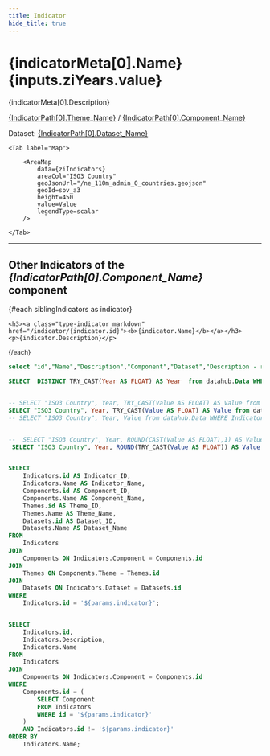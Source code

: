 ```yaml
---
title: Indicator
hide_title: true 
---
```


  
# **{indicatorMeta[0].Name}**   {inputs.ziYears.value}

{indicatorMeta[0].Description}


<a class="markdown" href="/theme/{IndicatorPath[0].Theme_ID}">{IndicatorPath[0].Theme_Name}</a> / <a class="markdown"  href="/component/{IndicatorPath[0].Component_ID}">{IndicatorPath[0].Component_Name}</a>

Dataset: <a class="markdown"  href="/dataset/{IndicatorPath[0].Dataset_ID}">{IndicatorPath[0].Dataset_Name}</a>


<!-- 
Component: **{indicatorMeta[0].Component}**
Dataset: **{indicatorMeta[0].Dataset}**
Attribution: {indicatorMeta[0].Attribution} 
-->


<Dropdown 
    data={years} 
    name=ziYears 
    value=Year 
    title="Select Year" 
/>



<Tabs>
    <Tab label="Bar">
        <BarChart 
            data={ziIndicators}
            x="ISO3 Country"
            y=Value
            swapXY=true
            yFmt= num2
            title="{indicatorMeta[0].Name} for {inputs.ziYears.value}"
            echartsOptions={{ yAxis: { type: "category",   } }}
        />
    </Tab>
        
    <Tab label="Map">
       
        <AreaMap 
            data={ziIndicators} 
            areaCol="ISO3 Country"
            geoJsonUrl="/ne_110m_admin_0_countries.geojson"
            geoId=sov_a3
            height=450
            value=Value
            legendType=scalar
        />
   
    </Tab>
   <Tab label="Table">
   <DataTable data={ziIndicators} 
   rows=all
    />
   </Tab>
    <Tab label="Heatmap">
        <div id="ttt" style="width: {13 * years.length}em;  ">
            <Heatmap 
                data={ziIndicatorsAll} 
                x=Year 
                y="ISO3 Country" 
                value=Value   
                legend=true
                filter=true
                title="{indicatorMeta[0].Name}"            
            />
        </div>
    </Tab>
</Tabs>

---


## Other Indicators of the _{IndicatorPath[0].Component_Name}_ component

<div class="xlist">
 {#each siblingIndicators as indicator}
 
    <h3><a class="type-indicator markdown" href="/indicator/{indicator.id}"><b>{indicator.Name}</b></a></h3>
    <p>{indicator.Description}</p> 

    
 {/each}
 </div>

 <style>
 .xlist h3 {font-weight: bold;}
 .xlist p {line-height: 1.2;margin-bottom: 1ex; font-size: .9em;}

#ttt   { margin: 0 auto; max-width: 60em;}

 </style>

<!-- {@partial "indicator-list.md"} -->



```sql indicatorMeta
select "id","Name","Description","Component","Dataset","Description - rules","Var Type","which is better","label MIN","label MAX","Attribution" FROM datahub.Indicators  WHERE id = '${params.indicator}' 
```

```sql years
SELECT  DISTINCT TRY_CAST(Year AS FLOAT) AS Year  from datahub.Data WHERE Indicator_ID = '${params.indicator}' order by Year ASC
```

```sql ziIndicators

-- SELECT "ISO3 Country", Year, TRY_CAST(Value AS FLOAT) AS Value from datahub.Data WHERE Indicator_ID = '${params.indicator}' AND Year = ${inputs.ziYears.value}  AND Value NOT LIKE 0 ORDER BY Value DESC
SELECT "ISO3 Country", Year, TRY_CAST(Value AS FLOAT) AS Value from datahub.Data WHERE Indicator_ID = '${params.indicator}' AND Year = ${inputs.ziYears.value} ORDER BY Value DESC
-- SELECT "ISO3 Country", Year, Value from datahub.Data WHERE Indicator_ID = '${params.indicator}' AND Year = ${inputs.ziYears.value} ORDER BY Value DESC


```

```sql ziIndicatorsAll

--  SELECT "ISO3 Country", Year, ROUND(CAST(Value AS FLOAT),1) AS Value  from datahub.Data WHERE Indicator_ID = '${params.indicator}'    
 SELECT "ISO3 Country", Year, ROUND(TRY_CAST(Value AS FLOAT)) AS Value  from datahub.Data WHERE Indicator_ID = '${params.indicator}' ORDER BY "ISO3 Country" ASC    

```

```sql IndicatorPath

SELECT 
    Indicators.id AS Indicator_ID,
    Indicators.Name AS Indicator_Name,
    Components.id AS Component_ID,
    Components.Name AS Component_Name,
    Themes.id AS Theme_ID,
    Themes.Name AS Theme_Name,
    Datasets.id AS Dataset_ID,
    Datasets.Name AS Dataset_Name
FROM 
    Indicators
JOIN 
    Components ON Indicators.Component = Components.id
JOIN 
    Themes ON Components.Theme = Themes.id
JOIN 
    Datasets ON Indicators.Dataset = Datasets.id
WHERE 
    Indicators.id = '${params.indicator}';  

```

```sql siblingIndicators

SELECT 
    Indicators.id,
    Indicators.Description,
    Indicators.Name
FROM 
    Indicators
JOIN 
    Components ON Indicators.Component = Components.id
WHERE 
    Components.id = (
        SELECT Component 
        FROM Indicators 
        WHERE id = '${params.indicator}'
    )
    AND Indicators.id != '${params.indicator}'
ORDER BY 
    Indicators.Name;

```


